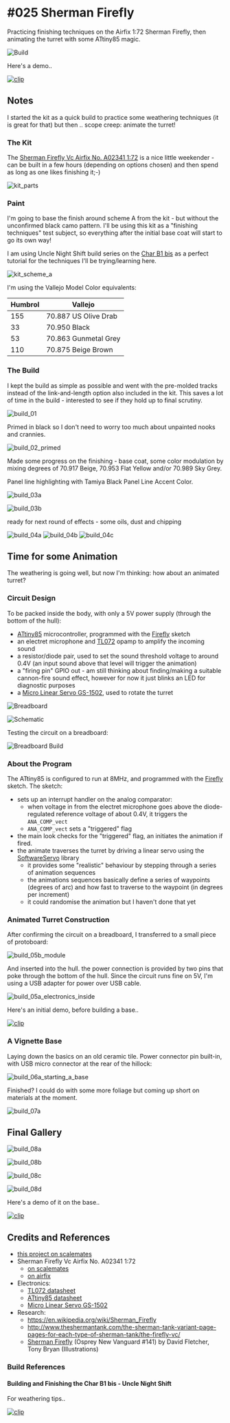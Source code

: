 # #025 Sherman Firefly

Practicing finishing techniques on the Airfix 1:72 Sherman Firefly, then animating the turret with some ATtiny85 magic.

![Build](./assets/Firefly_build.jpg?raw=true)

Here's a demo..

[![clip](https://img.youtube.com/vi/c3XtI6FQ8cQ/0.jpg)](https://www.youtube.com/watch?v=c3XtI6FQ8cQ)

## Notes

I started the kit as a quick build to practice some weathering techniques (it is great for that) but then .. scope creep: animate the turret!

### The Kit

The [Sherman Firefly Vc Airfix No. A02341 1:72](https://www.scalemates.com/kits/airfix-a02341-sherman-firefly-vc--1260489)
is a nice little weekender - can be built in a few hours (depending on options chosen) and then spend as long as one likes finishing it;-)

![kit_parts](./assets/kit_parts.jpg?raw=true)

### Paint

I'm going to base the finish around scheme A from the kit - but without the unconfirmed black camo pattern.
I'll be using this kit as a "finishing techniques" test subject, so everything after the initial base coat will
start to go its own way!

I am using Uncle Night Shift build series on the [Char B1 bis](https://www.youtube.com/watch?v=SQZUtjNQXjg&list=PLdMxG_XHdQUa26CwwqfuoxlOWejD0L-nw)
as a perfect tutorial for the techniques I'll be trying/learning here.

![kit_scheme_a](./assets/kit_scheme_a.jpg?raw=true)

I'm using the Vallejo Model Color equivalents:

| Humbrol | Vallejo                            |
|---------|------------------------------------|
| 155     | 70.887 US Olive Drab               |
| 33      | 70.950 Black                       |
| 53      | 70.863 Gunmetal Grey               |
| 110     | 70.875 Beige Brown                 |

### The Build

I kept the build as simple as possible and went with the pre-molded tracks instead of the link-and-length option also included in the kit.
This saves a lot of time in the build - interested to see if they hold up to final scrutiny.

![build_01](./assets/build_01.jpg?raw=true)

Primed in black so I don't need to worry too much about unpainted nooks and crannies.

![build_02_primed](./assets/build_02_primed.jpg?raw=true)

Made some progress on the finishing - base coat, some color modulation
by mixing degrees of 70.917 Beige, 70.953 Flat Yellow and/or 70.989 Sky Grey.

Panel line highlighting with Tamiya Black Panel Line Accent Color.

![build_03a](./assets/build_03a.jpg?raw=true)

![build_03b](./assets/build_03b.jpg?raw=true)

ready for next round of effects - some oils, dust and chipping

![build_04a](./assets/build_04a.jpg?raw=true)
![build_04b](./assets/build_04b.jpg?raw=true)
![build_04c](./assets/build_04c.jpg?raw=true)

## Time for some Animation

The weathering is going well, but now I'm thinking: how about an animated turret?

### Circuit Design

To be packed inside the body, with only a 5V power supply (through the bottom of the hull):

* [ATtiny85](https://www.microchip.com/en-us/product/ATTINY85) microcontroller, programmed with the [Firefly](./Firefly.ino) sketch
* an electret microphone and [TL072](http://parts.io/detail/12204535/TL072) opamp to amplify the incoming sound
* a resistor/diode pair, used to set the sound threshold voltage to around 0.4V (an input sound above that level will trigger the animation)
* a "firing pin" GPIO out - am still thinking about finding/making a suitable cannon-fire sound effect, however for now it just blinks an LED for diagnostic purposes
* a [Micro Linear Servo GS-1502](https://shopee.sg/2x-1.5g-Digital-Ultra-Micro-Linear-Servo-V-Tail-Function-GS-1502-Left-Right-i.70675888.1608865461), used to rotate the turret

![Breadboard](./assets/Firefly_bb.jpg?raw=true)

![Schematic](./assets/Firefly_schematic.jpg?raw=true)

Testing the circuit on a breadboard:

![Breadboard Build](./assets/Firefly_bb_build.jpg?raw=true)

### About the Program

The ATtiny85 is configured to run at 8MHz, and programmed with the [Firefly](./Firefly.ino) sketch. The sketch:

* sets up an interrupt handler on the analog comparator:
    * when voltage in from the electret microphone goes above the diode-regulated reference voltage of about 0.4V, it triggers the `ANA_COMP_vect`
    * `ANA_COMP_vect` sets a "triggered" flag
* the main look checks for the "triggered" flag, an initiates the animation if fired.
* the animate traverses the turret by driving a linear servo using the [SoftwareServo](https://github.com/ttseng/SoftwareServo) library
    * it provides some "realistic" behaviour by stepping through a series of animation sequences
    * the animations sequences basically define a series of waypoints (degrees of arc) and how fast to traverse to the waypoint (in degrees per increment)
    * it could randomise the animation but I haven't done that yet

### Animated Turret Construction

After confirming the circuit on a breadboard, I transferred to a small piece of protoboard:

![build_05b_module](./assets/build_05b_module.jpg?raw=true)

And inserted into the hull. the power connection is provided by two pins that poke through the bottom of the hull.
Since the circuit runs fine on 5V, I'm using a USB adapter for power over USB cable.

![build_05a_electronics_inside](./assets/build_05a_electronics_inside.jpg?raw=true)

Here's an initial demo, before building a base..

[![clip](https://img.youtube.com/vi/nX1w4FhQlrQ/0.jpg)](https://www.youtube.com/watch?v=nX1w4FhQlrQ)

### A Vignette Base

Laying down the basics on an old ceramic tile. Power connector pin built-in, with USB micro connector at the rear of the hillock:

![build_06a_starting_a_base](./assets/build_06a_starting_a_base.jpg?raw=true)

Finished? I could do with some more foliage but coming up short on materials at the moment.

![build_07a](./assets/build_07a.jpg?raw=true)

## Final Gallery

![build_08a](./assets/build_08a.jpg?raw=true)

![build_08b](./assets/build_08b.jpg?raw=true)

![build_08c](./assets/build_08c.jpg?raw=true)

![build_08d](./assets/build_08d.jpg?raw=true)

Here's a demo of it on the base..

[![clip](https://img.youtube.com/vi/c3XtI6FQ8cQ/0.jpg)](https://www.youtube.com/watch?v=c3XtI6FQ8cQ)

## Credits and References

* [this project on scalemates](https://www.scalemates.com/profiles/mate.php?id=74137&p=projects&project=107359)
* Sherman Firefly Vc Airfix No. A02341 1:72
    * [on scalemates](https://www.scalemates.com/kits/airfix-a02341-sherman-firefly-vc--1260489)
    * [on airfix](https://uk.airfix.com/products/sherman-firefly-a02341)
* Electronics:
    * [TL072 datasheet](http://parts.io/detail/12204535/TL072)
    * [ATtiny85 datasheet](https://www.microchip.com/en-us/product/ATTINY85)
    * [Micro Linear Servo GS-1502](https://shopee.sg/2x-1.5g-Digital-Ultra-Micro-Linear-Servo-V-Tail-Function-GS-1502-Left-Right-i.70675888.1608865461)
* Research:
    * <https://en.wikipedia.org/wiki/Sherman_Firefly>
    * <http://www.theshermantank.com/the-sherman-tank-variant-page-pages-for-each-type-of-sherman-tank/the-firefly-vc/>
    * [Sherman Firefly](https://www.goodreads.com/book/show/13584144-sherman-firefly) (Osprey New Vanguard #141) by David Fletcher, Tony Bryan (Illustrations)

### Build References

#### Building and Finishing the Char B1 bis - Uncle Night Shift

For weathering tips..

[![clip](https://img.youtube.com/vi/SQZUtjNQXjg/0.jpg)](https://www.youtube.com/watch?v=SQZUtjNQXjg)
